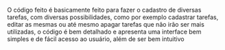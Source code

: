 O código feito é basicamente feito para fazer o cadastro de diversas tarefas, com diversas possibilidades, como por exemplo cadastrar tarefas, editar as mesmas ou até mesmo apagar tarefas que não irão ser mais utilizadas, o código é bem detalhado e apresenta uma interface bem simples e de fácil acesso ao usuário, além de ser bem intuitivo
